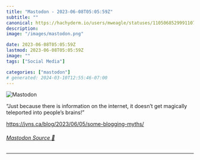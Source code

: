```yaml
---
title: "Mastodon - 2023-06-08T05:05:59Z"
subtitle: ""
canonical: https://hachyderm.io/users/mweagle/statuses/110506852999110789
description:
image: "/images/mastodon.png"

date: 2023-06-08T05:05:59Z
lastmod: 2023-06-08T05:05:59Z
image: ""
tags: ["Social Media"]

categories: ["mastodon"]
# generated: 2024-03-10T12:55:46-07:00
---
```

![Mastodon](/images/mastodon.png)

<p>“Just because there is information on the internet, it doesn’t get magically teleported into people’s brains!”</p><p><a href="https://jvns.ca/blog/2023/06/05/some-blogging-myths/" target="_blank" rel="nofollow noopener noreferrer" translate="no"><span class="invisible">https://</span><span class="ellipsis">jvns.ca/blog/2023/06/05/some-b</span><span class="invisible">logging-myths/</span></a></p>


###### [Mastodon Source 🐘](https://hachyderm.io/@mweagle/110506852999110789)

___
